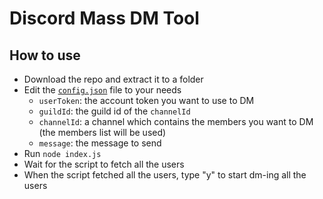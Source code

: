 # Discord Mass DM Tool

## How to use

* Download the repo and extract it to a folder
* Edit the [`config.json`](config.json) file to your needs
  * ``userToken``: the account token you want to use to DM
  * ``guildId``: the guild id of the ``channelId`` 
  * ``channelId``: a channel which contains the members you want to DM (the members list will be used)
  * ``message``: the message to send
* Run ``node index.js``
* Wait for the script to fetch all the users
* When the script fetched all the users, type "y" to start dm-ing all the users

